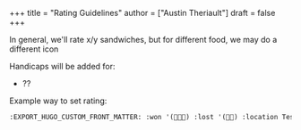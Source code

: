 +++
title = "Rating Guidelines"
author = ["Austin Theriault"]
draft = false
+++

In general, we'll rate x/y sandwiches, but for different food, we may do a different icon

Handicaps will be added for:

-   ??

Example way to set rating:

```org
:EXPORT_HUGO_CUSTOM_FRONT_MATTER: :won '(🥪🥪🥪) :lost '(🥪🥪) :location Test deli :location_href https://google.com/
```
